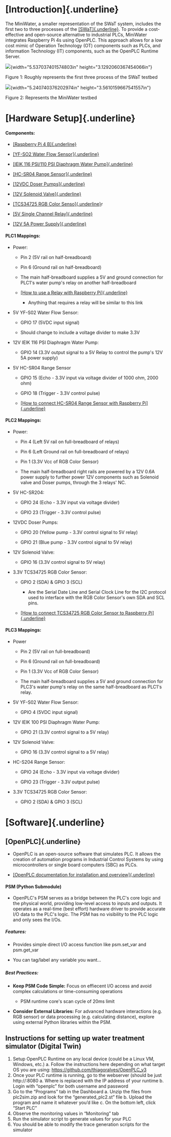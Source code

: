 # [Introduction]{.underline}

The MiniWater, a smaller representation of the SWaT system, includes the
first two to three processes of the
[[SWaT]{.underline}](https://itrust.sutd.edu.sg/itrust-labs-home/itrust-labs_swat/).
To provide a cost-effective and open-source alternative to industrial
PLCs, MiniWater integrates Raspberry Pi 4s using OpenPLC. This approach
allows for a low cost mimic of Operation Technology (OT) components such
as PLCs, and information Technology (IT) components, such as the OpenPLC
Runtime Server.

![](Diagrams/swat.png){width="5.537037401574803in"
height="3.1292060367454066in"}

Figure 1: Roughly represents the first three process of the SWaT testbed

![](Diagrams/miniwater.png){width="5.240740376202974in"
height="3.5610159667541557in"}

Figure 2: Represents the MiniWater testbed

# **[Hardware Setup]{.underline}**

#### Components:

-   [[Raspberry Pi 4
    B]{.underline}](https://www.raspberrypi.com/products/raspberry-pi-4-model-b/)

<!-- -->

-   [[YF-SO2 Water Flow
    Sensor]{.underline}](https://components101.com/sensors/yf-s201-water-flow-measurement-sensor)

-   [[IEIK 116 PSI/110 PSI Diaphragm Water
    Pump]{.underline}](https://a.co/d/6wbfMV6)

-   [[HC-SR04 Range
    Sensor]{.underline}](https://www.handsontec.com/dataspecs/HC-SR04-Ultrasonic.pdf)

-   [[12VDC Doser
    Pumps]{.underline}](https://www.adafruit.com/product/1150)

-   [[12V Solenoid
    Valve]{.underline}](https://www.adafruit.com/product/997?gad_source=1&gclid=CjwKCAjwnei0BhB-EiwAA2xuBqiL45JKLlblB49H7U2vkW-eEJCf5XjGQ_biAIdDWXCo7Cdtozv8rRoCB7AQAvD_BwE)

<!-- -->

-   [[TCS34725 RGB Color
    Senso]{.underline}](https://www.adafruit.com/product/1334)r

-   [[5V Single Channel
    Relay]{.underline}](https://components101.com/switches/5v-single-channel-relay-module-pinout-features-applications-working-datasheet)

-   [[12V 5A Power
    Supply]{.underline}](https://www.amazon.com/dp/B07GFFG1BQ?ref=cm_sw_r_apan_dp_NYKWFZREED7CC7CT9XF0&ref_=cm_sw_r_apan_dp_NYKWFZREED7CC7CT9XF0&social_share=cm_sw_r_apan_dp_NYKWFZREED7CC7CT9XF0&starsLeft=1&skipTwisterOG=2)

#### PLC1 Mappings: 

-   Power:

    -   Pin 2 (5V rail on half-breadboard)

    -   Pin 6 (Ground rail on half-breadboard)

    -   The main half-breadboard supplies a 5V and ground connection for
        PLC1's water pump's relay on another half-breadboard

    -   [[How to use a Relay with Raspberry
        Pi]{.underline}](https://core-electronics.com.au/guides/solenoid-control-with-raspberry-pi-relay/)

        -   Anything that requires a relay will be similar to this link

-   5V YF-S02 Water Flow Sensor:

    -   GPIO 17 (5VDC input signal)

    -   Should change to include a voltage divider to make 3.3V

-   12V IEIK 116 PSI Diaphragm Water Pump:

    -   GPIO 14 (3.3V output signal to a 5V Relay to control the pump's
        12V 5A power supply)

-   5V HC-SR04 Range Sensor

    -   GPIO 15 (Echo - 3.3V input via voltage divider of 1000 ohm, 2000
        ohm)

    -   GPIO 18 (Trigger - 3.3V control pulse)

    -   [[How to connect HC-SR04 Range Sensor with Raspberry
        Pi]{.underline}](https://thepihut.com/blogs/raspberry-pi-tutorials/hc-sr04-ultrasonic-range-sensor-on-the-raspberry-pi)

#### PLC2 Mappings:

-   Power:

    -   Pin 4 (Left 5V rail on full-breadboard of relays)

    -   Pin 6 (Left Ground rail on full-breadboard of relays)

    -   Pin 1 (3.3V Vcc of RGB Color Sensor)

    -   The main half-breadboard right rails are powered by a 12V 0.6A
        power supply to further power 12V components such as Solenoid
        valve and Doser pumps, through the 3 relays' NC.

-   5V HC-SR204:

    -   GPIO 24 (Echo - 3.3V input via voltage divider)

    -   GPIO 23 (Trigger - 3.3V control pulse)

-   12VDC Doser Pumps:

    -   GPIO 20 (Yellow pump - 3.3V control signal to 5V relay)

    -   GPIO 21 (Blue pump - 3.3V control signal to 5V relay)

-   12V Solenoid Valve:

    -   GPIO 16 (3.3V control signal to 5V relay)

-   3.3V TCS34725 RGB Color Sensor:

    -   GPIO 2 (SDA) & GPIO 3 (SCL)

        -   Are the Serial Date Line and Serial Clock Line for the I2C
            protocol used to interface with the RGB Color Sensor's own
            SDA and SCL pins.

    -   [[How to connect TCS34725 RGB Color Sensor to Raspberry
        Pi]{.underline}](https://maker.pro/raspberry-pi/tutorial/how-to-connect-tcs34725-rgb-color-sensor-with-raspberry-pi-zero-w)

#### PLC3 Mappings:

-   Power

    -   Pin 2 (5V rail on full-breadboard)

    -   Pin 6 (Ground rail on full-breadboard)

    -   Pin 1 (3.3V Vcc of RGB Color Sensor)

    -   The main half-breadboard supplies a 5V and ground connection for
        PLC3's water pump's relay on the same half-breadboard as PLC1's
        relay.

<!-- -->

-   5V YF-S02 Water Flow Sensor:

    -   GPIO 4 (5VDC input signal)

-   12V IEIK 100 PSI Diaphragm Water Pump:

    -   GPIO 21 (3.3V control signal to a 5V relay)

-   12V Solenoid Valve:

    -   GPIO 16 (3.3V control signal to a 5V relay)

-   HC-S204 Range Sensor:

    -   GPIO 24 (Echo - 3.3V input via voltage divider)

    -   GPIO 23 (Trigger - 3.3V output pulse)

<!-- -->

-   3.3V TCS34725 RGB Color Sensor:

    -   GPIO 2 (SDA) & GPIO 3 (SCL)

# **[Software]{.underline}**

## [OpenPLC]{.underline}

-   OpenPLC is an open-source software that simulates PLC. It allows the
    creation of automation programs in Industrial Control Systems by
    using microcontrollers or single board computers (SBC) as PLCs.

-   [[OpenPLC documentation for installation and
    overview]{.underline}](https://autonomylogic.com/docs/openplc-overview/)

#### PSM (Python Submodule)

-   OpenPLC's PSM serves as a bridge between the PLC's core logic and
    the physical world, providing low-level access to inputs and
    outputs. It operates as a real-time (best effort) hardware driver to
    provide accurate I/O data to the PLC's logic. The PSM has no
    visibility to the PLC logic and only sees the I/Os.

##### Features:

-   Provides simple direct I/O access function like psm.set_var and
    psm.get_var

-   You can tag/label any variable you want...

##### 

##### Best Practices:

-   **Keep PSM Code Simple:** Focus on effiecent I/O access and avoid
    complex calculations or time-consuming operations

    -   PSM runtime core's scan cycle of 20ms limit

-   **Consider External Libraries:** For advanced hardware interactions
    (e.g. RGB sensor) or data processing (e.g. calculating distance),
    explore using external Python libraries within the PSM.


## Instructions for setting up water treatment simulator (Digital Twin)
1.  Setup OpenPLC Runtime on any local device (could be a Linux VM, Windows, etc.)
    a.  Follow the instructions here depending on what target OS you are using:  https://github.com/thiagoralves/OpenPLC_v3
2.  Once your PLC runtime is running, go to the webserver (should be just http://<ipaddress>:8080
    a.  Where <ipaddress> is replaced with the IP address of your runtime 
    b.  Login with “openplc” for both username and password
3.  Go to the “Programs” tab in the Dashboard
    a.  Unzip the files from plc2sim.zip and look for the “generated_plc2.st” file
    b.  Upload the program and name it whatever you’d like
    c.  On the bottom left, click “Start PLC”
4.  Observe the monitoring values in “Monitoring” tab
5.  Run the simulator script to generate values for your PLC
6.  You should be able to modify the trace generation scripts for the simulator

